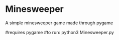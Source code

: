 # Minesweeper
A simple minesweeper game made through pygame

#requires pygame
#to run: python3 Minesweeper.py
